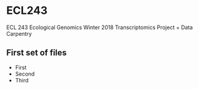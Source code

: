 # ECL243
ECL 243 Ecological Genomics Winter 2018 Transcriptomics Project + Data Carpentry

## First set of files

* First
* Second
* Third
